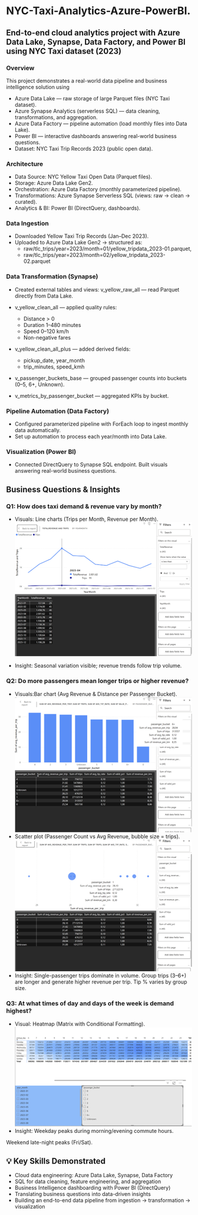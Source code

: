 # NYC-Taxi-Analytics-Azure-PowerBI.
## End-to-end cloud analytics project with Azure Data Lake, Synapse, Data Factory, and Power BI using NYC Taxi dataset (2023)

### Overview
This project demonstrates a real-world data pipeline and business intelligence solution using
* Azure Data Lake — raw storage of large Parquet files (NYC Taxi dataset).
* Azure Synapse Analytics (serverless SQL) — data cleaning, transformations, and aggregation.
* Azure Data Factory — pipeline automation (load monthly files into Data Lake).
* Power BI — interactive dashboards answering real-world business questions.
* Dataset: NYC Taxi Trip Records 2023 (public open data).

### Architecture

* Data Source: NYC Yellow Taxi Open Data (Parquet files).
* Storage: Azure Data Lake Gen2.
* Orchestration: Azure Data Factory (monthly parameterized pipeline).
* Transformations: Azure Synapse Serverless SQL (views: raw → clean → curated).
* Analytics & BI: Power BI (DirectQuery, dashboards).

### Data Ingestion

* Downloaded Yellow Taxi Trip Records (Jan–Dec 2023).
* Uploaded to Azure Data Lake Gen2 → structured as:
  * raw/tlc_trips/year=2023/month=01/yellow_tripdata_2023-01.parquet, 
  * raw/tlc_trips/year=2023/month=02/yellow_tripdata_2023-02.parquet

### Data Transformation (Synapse)

* Created external tables and views: v_yellow_raw_all — read Parquet directly from Data Lake.

* v_yellow_clean_all — applied quality rules:
   * Distance > 0
   * Duration 1–480 minutes
   * Speed 0–120 km/h
   * Non-negative fares

* v_yellow_clean_all_plus — added derived fields:
  * pickup_date, year_month
  * trip_minutes, speed_kmh

* v_passenger_buckets_base — grouped passenger counts into buckets (0–5, 6+, Unknown).
* v_metrics_by_passenger_bucket — aggregated KPIs by bucket.

### Pipeline Automation (Data Factory)
* Configured parameterized pipeline with ForEach loop to ingest monthly data automatically.
* Set up automation to process each year/month into Data Lake.

### Visualization (Power BI)
* Connected DirectQuery to Synapse SQL endpoint. Built visuals answering real-world business questions.


## Business Questions & Insights
### Q1: How does taxi demand & revenue vary by month?
   * Visuals: Line charts (Trips per Month, Revenue per Month). ![Revenue and Trips by Month](Visuals/Revenue_trips_months.png)

   * Insight:
     Seasonal variation visible; revenue trends follow trip volume.

### Q2: Do more passengers mean longer trips or higher revenue?

  * Visuals:Bar chart (Avg Revenue & Distance per Passenger Bucket).![Revenue and Trips by Month](Visuals/passenger_revenue_analysis.png)
  * Scatter plot (Passenger Count vs Avg Revenue, bubble size = trips). ![Revenue and Trips by Month](Visuals/passenger_revenue_analysis_scatter.png)
  * Insight:
    Single-passenger trips dominate in volume.
    Group trips (3–6+) are longer and generate higher revenue per trip.
    Tip % varies by group size.


### Q3: At what times of day and days of the week is demand highest?
   * Visual: Heatmap (Matrix with Conditional Formatting). ![Revenue and Trips by Month](Visuals/highest_demand_days_time.png)
   * Insight:
    Weekday peaks during morning/evening commute hours.

Weekend late-night peaks (Fri/Sat).


## 💡 Key Skills Demonstrated
- Cloud data engineering: Azure Data Lake, Synapse, Data Factory  
- SQL for data cleaning, feature engineering, and aggregation  
- Business Intelligence dashboarding with Power BI (DirectQuery)  
- Translating business questions into data-driven insights  
- Building an end-to-end data pipeline from ingestion → transformation → visualization  

